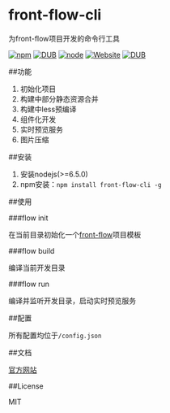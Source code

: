 # front-flow-cli
为front-flow项目开发的命令行工具

[![npm](https://img.shields.io/npm/v/front-flow-cli.svg)](https://www.npmjs.com/package/front-flow-cli) [![DUB](https://travis-ci.org/tower1229/front-flow-cli.svg)]() [![node](https://img.shields.io/node/v/front-flow-cli.svg)]() [![Website](https://img.shields.io/website-up-down-green-red/http/shields.io.svg?maxAge=2592000)](http://zangtao.org/projects/front-flow-cli/) [![DUB](https://img.shields.io/dub/l/vibe-d.svg?maxAge=2592000)]()


##功能

1. 初始化项目
2. 构建中部分静态资源合并
3. 构建中less预编译
4. 组件化开发
5. 实时预览服务
6. 图片压缩

##安装

1. 安装nodejs(>=6.5.0)
2. npm安装：`npm install front-flow-cli -g`

##使用

###flow init

在当前目录初始化一个[front-flow](https://github.com/tower1229/front-flow-template)项目模板

###flow build

编译当前开发目录

###flow run

编译并监听开发目录，启动实时预览服务

##配置

所有配置均位于`/config.json`

##文档

[官方网站](http://zangtao.org/projects/front-flow-cli/)

##License 

MIT
